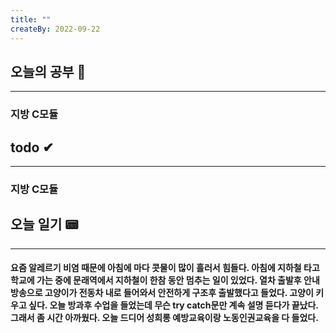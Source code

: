 ```yaml
---
title: ""
createBy: 2022-09-22
---
```

## 오늘의 공부 🎉
---
### 지방 C모듈

## todo ✔
---
### 지방 C모듈

## 오늘 일기 📟
---
#### 요즘 알레르기 비염 때문에 아침에 마다 콧물이 많이 흘러서 힘들다. 아침에 지하철 타고 학교에 가는 중에 문래역에서 지하철이 한참 동안 멈추는 일이 있었다. 열차 출발후 안내방송으로 고양이가 전동차 내로 들어와서 안전하게 구조후 출발했다고 들었다. 고양이 키우고 싶다. 오늘 방과후 수업을 들었는데 무슨 try catch문만 계속 설명 듣다가 끝났다. 그래서 좀 시간 아까웠다. 오늘 드디어 성희롱 예방교육이랑 노동인권교육을 다 들었다.